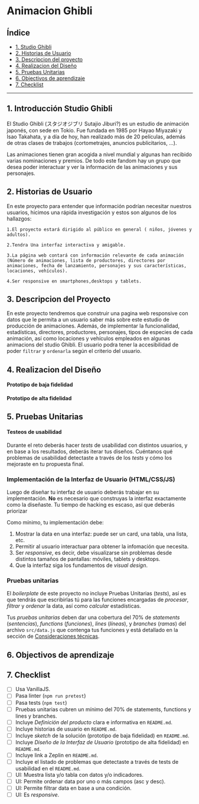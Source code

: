 # Animacion Ghibli

## Índice

- [1. Studio Ghibli](#1-introducción-studio-ghibli)
- [2. Historias de Usuario](#2-historias-de-usuario)
- [3. Descripcion del proyecto](#3-descripcion-del-proyecto)
- [4. Realizacion del Diseño](#4-realizacion-del-diseño)
- [5. Pruebas Unitarias](#5-pruebas-unitarias)
- [6. Objectivos de aprendizaje](#6-objectivos-de-aprendizaje)
- [7. Checklist](#7-checklist)

---

## 1. Introducción Studio Ghibli

El Studio Ghibli (スタジオジブリ Sutajio Jiburi?) es un estudio de animación japonés, con sede en Tokio. Fue fundada en 1985 por Hayao Miyazaki y Isao Takahata, y a día de hoy, han realizado más de 20 películas, además de otras clases de trabajos (cortometrajes, anuncios publicitarios, ...).

Las animaciones tienen gran acogida a nivel mundial y algunas han recibido varias nominaciones y premios. De todo este fandom hay un grupo que desea poder interactuar y ver la información de las animaciones y sus personajes.

## 2. Historias de Usuario

En este proyecto para entender que información podrían necesitar nuestros usuarios, hicimos una rápida investigación y estos son algunos de los hallazgos:

    1.El proyecto estará dirigido al público en general ( niños, jóvenes y adultos).

    2.Tendra Una interfaz interactiva y amigable.

    3.La página web contará con información relevante de cada animación (Número de animaciones, lista de productores, directores por animaciones, fecha de lanzamiento, personajes y sus características, locaciones, vehículos).

    4.Ser responsive en smartphones,desktops y tablets.

## 3. Descripcion del Proyecto

En este proyecto tendremos que construir una pagina web responsive con datos que le permita a un usuario saber más sobre este estudio de producción de animaciones. Además, de implementar la funcionalidad, estadísticas, directores, productores, personajes, tipos de especies de cada animación, así como locaciones y vehículos empleados en algunas animacions del studio Ghibli. El usuario podra tener la accesibilidad de poder `filtrar` y `ordenarla` según el criterio del usuario.

## 4. Realizacion del Diseño

#### Prototipo de baja fidelidad

#### Prototipo de alta fidelidad

## 5. Pruebas Unitarias

#### Testeos de usabilidad

Durante el reto deberás hacer _tests_ de usabilidad con distintos usuarios, y
en base a los resultados, deberás iterar tus diseños. Cuéntanos
qué problemas de usabilidad detectaste a través de los _tests_ y cómo los
mejoraste en tu propuesta final.

### Implementación de la Interfaz de Usuario (HTML/CSS/JS)

Luego de diseñar tu interfaz de usuario deberás trabajar en su implementación.
**No** es necesario que construyas la interfaz exactamente como la diseñaste.
Tu tiempo de hacking es escaso, así que deberás priorizar

Como mínimo, tu implementación debe:

1. Mostrar la data en una interfaz: puede ser un card, una tabla, una lista,
   etc.
2. Permitir al usuario interactuar para obtener la infomación que necesita.
3. Ser _responsive_, es decir, debe visualizarse sin problemas desde distintos
   tamaños de pantallas: móviles, tablets y desktops.
4. Que la interfaz siga los fundamentos de _visual design_.

### Pruebas unitarias

El _boilerplate_ de este proyecto no incluye Pruebas Unitarias (_tests_), así es
que tendrás que escribirlas tú para las funciones encargadas de _procesar_,
_filtrar_ y _ordenar_ la data, así como _calcular_ estadísticas.

Tus _pruebas unitarias_ deben dar una cobertura del 70% de _statements_
(_sentencias_), _functions_ (_funciones_), _lines_ (_líneas_), y _branches_
(_ramas_) del archivo `src/data.js` que contenga tus funciones y está detallado
en la sección de [Consideraciones técnicas](#srcdatajs).

## 6. Objectivos de aprendizaje

## 7. Checklist

- [ ] Usa VanillaJS.
- [ ] Pasa linter (`npm run pretest`)
- [ ] Pasa tests (`npm test`)
- [ ] Pruebas unitarias cubren un mínimo del 70% de statements, functions y
      lines y branches.
- [ ] Incluye _Definición del producto_ clara e informativa en `README.md`.
- [ ] Incluye historias de usuario en `README.md`.
- [ ] Incluye _sketch_ de la solución (prototipo de baja fidelidad) en
      `README.md`.
- [ ] Incluye _Diseño de la Interfaz de Usuario_ (prototipo de alta fidelidad)
      en `README.md`.
- [ ] Incluye link a Zeplin en `README.md`.
- [ ] Incluye el listado de problemas que detectaste a través de tests de
      usabilidad en el `README.md`.
- [ ] UI: Muestra lista y/o tabla con datos y/o indicadores.
- [ ] UI: Permite ordenar data por uno o más campos (asc y desc).
- [ ] UI: Permite filtrar data en base a una condición.
- [ ] UI: Es _responsive_.

